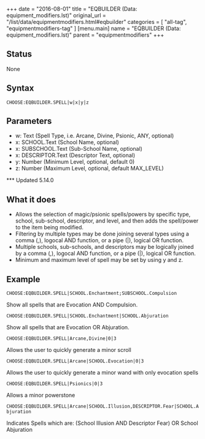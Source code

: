 +++
date = "2016-08-01"
title = "EQBUILDER (Data: equipment_modifiers.lst)"
original_url = "/list/data/equipmentmodifiers.html#eqbuilder"
categories = [ "all-tag", "equipmentmodifiers-tag" ]
[menu.main]
    name = "EQBUILDER (Data: equipment_modifiers.lst)"
    parent = "equipmentmodifiers"
+++

## Status

None

## Syntax

`CHOOSE:EQBUILDER.SPELL|w|x|y|z`

## Parameters

-   w: Text (Spell Type, i.e. Arcane, Divine, Psionic,
    ANY, optional)
-   x: SCHOOL.Text (School Name, optional)
-   x: SUBSCHOOL.Text (Sub-School Name, optional)
-   x: DESCRIPTOR.Text (Descriptor Text, optional)
-   y: Number (Minimum Level, optional, default 0)
-   z: Number (Maximum Level, optional,
    default MAX\_LEVEL)



<span id="eqbuilder"></span> \*\*\* Updated 5.14.0

What it does
------------

-   Allows the selection of magic/psionic spells/powers by specific
    type, school, sub-school, descriptor, and level, and then adds the
    spell/power to the item being modified.
-   Filtering by multiple types may be done joining several types using
    a comma (,), logocal AND function, or a pipe (|), logical
    OR function.
-   Multiple schools, sub-schools, and descriptors may be logically
    joined by a comma (,), logocal AND function, or a pipe (|), logical
    OR function.
-   Minimum and maximum level of spell may be set by using y and z.

Example
-------

`CHOOSE:EQBUILDER.SPELL|SCHOOL.Enchantment;SUBSCHOOL.Compulsion`

Show all spells that are Evocation AND Compulsion.

`CHOOSE:EQBUILDER.SPELL|SCHOOL.Enchantment|SCHOOL.Abjuration`

Show all spells that are Evocation OR Abjuration.

`CHOOSE:EQBUILDER.SPELL|Arcane,Divine|0|3`

Allows the user to quickly generate a minor scroll

`CHOOSE:EQBUILDER.SPELL|Arcane|SCHOOL.Evocation|0|3`

Allows the user to quickly generate a minor wand with only evocation
spells

`CHOOSE:EQBUILDER.SPELL|Psionics|0|3`

Allows a minor powerstone

`CHOOSE:EQBUILDER.SPELL|Arcane|SCHOOL.Illusion,DESCRIPTOR.Fear|SCHOOL.Abjuration`

Indicates Spells which are: (School Illusion AND Descriptor Fear) OR
School Abjuration

